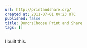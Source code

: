 ```yaml
---
url: http://printandshare.org/
created_at: 2011-07-01 04:23 UTC
published: false
title: DonorsChoose Print and Share
tags: []
---
```


I built this.
